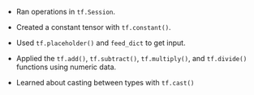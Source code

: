 + Ran operations in `tf.Session`.

+ Created a constant tensor with `tf.constant()`.

+ Used `tf.placeholder()` and `feed_dict` to get input.

+ Applied the `tf.add()`, `tf.subtract()`, `tf.multiply()`, and `tf.divide()` functions using numeric data.

+ Learned about casting between types with `tf.cast()`

